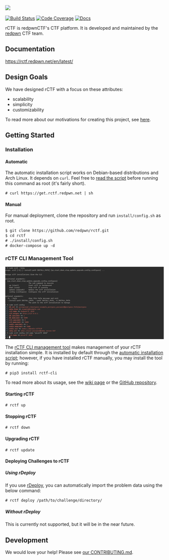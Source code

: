<img src="https://raw.githubusercontent.com/redpwn/rCTF/master/docs/content/assets/rctf-logotype-dark-1024.png" width="350px">

[![Build Status](https://github.com/redpwn/rCTF/workflows/CI/badge.svg?branch=master)](https://github.com/redpwn/rCTF/actions?query=workflow%3ACI+branch%3Amaster)
[![Code Coverage](https://img.shields.io/codecov/c/github/redpwn/rctf.svg)](https://codecov.io/github/redpwn/rctf/)
[![Docs](https://img.shields.io/readthedocs/rctf/latest)](https://rctf.redpwn.net/)

rCTF is redpwnCTF's CTF platform. It is developed and maintained by the
[redpwn](https://redpwn.net) CTF team.

## Documentation

https://rctf.redpwn.net/en/latest/

## Design Goals

We have designed rCTF with a focus on these attributes:

* scalability
* simplicity
* customizability

To read more about our motivations for creating this project, see
[here](https://github.com/redpwn/rctf/wiki/Purpose-of-rCTF).

## Getting Started

### Installation

#### Automatic

The automatic installation script works on Debian-based distributions and Arch
Linux. It depends on `curl`. Feel free to [read the
script](https://get.rctf.redpwn.net/) before running this command as root (it's
fairly short).

```
# curl https://get.rctf.redpwn.net | sh
```

#### Manual

For manual deployment, clone the repository and run `install/config.sh` as root.

```
$ git clone https://github.com/redpwn/rctf.git
$ cd rctf
# ./install/config.sh
# docker-compose up -d
```

### rCTF CLI Management Tool

![screenshot of tool](docs/content/assets/rctf-cli.png)

The [rCTF CLI management tool](https://github.com/redpwn/rctf-cli) makes
management of your rCTF installation simple. It is installed by default through
the [automatic installation script](install/install.sh); however, if you have
installed rCTF manually, you may install the tool by running:

```
# pip3 install rctf-cli
```

To read more about its usage, see the [wiki page](https://github.com/redpwn/rctf/wiki/Managing-rCTF-through-the-CLI)
or the [GitHub repository](https://github.com/redpwn/rctf-cli).

#### Starting rCTF

```
# rctf up
```

#### Stopping rCTF

```
# rctf down
```

#### Upgrading rCTF

```
# rctf update
```

#### Deploying Challenges to rCTF

##### Using rDeploy

If you use [rDeploy](https://github.com/redpwn/rdeploy), you can automatically
import the problem data using the below command:

```
# rctf deploy /path/to/challenge/directory/
```

##### Without rDeploy

This is currently not supported, but it will be in the near future.

## Development

We would love your help! Please see [our CONTRIBUTING.md](https://github.com/redpwn/rctf/blob/master/CONTRIBUTING.md).
